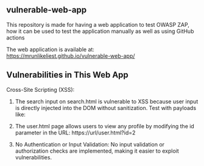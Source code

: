 ## vulnerable-web-app
This repository is made for having a web application to test OWASP ZAP, how it can be used to test the application manually as well as using GitHub actions

The web application is available at: https://mrunlikeliest.github.io/vulnerable-web-app/

## Vulnerabilities in This Web App
Cross-Site Scripting (XSS):
1. The search input on search.html is vulnerable to XSS because user input is directly injected into the DOM without sanitization.
    Test with payloads like:
        <script>alert('XSS')</script>

2. The user.html page allows users to view any profile by modifying the id parameter in the URL:
    https://url/user.html?id=2

3. No Authentication or Input Validation:
    No input validation or authorization checks are implemented, making it easier to exploit vulnerabilities.
